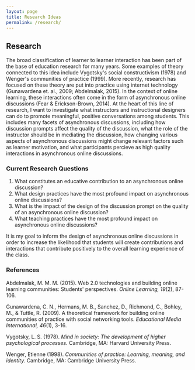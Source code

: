 ```yaml
---
layout: page
title: Research Ideas
permalink: /research/
---
```


## Research

The broad classification of learner to learner interaction has been part of the base of education research for many years. Some examples of theory connected to this idea include Vygotsky's social constructivism (1978) and Wenger's communities of practice (1999). More recently, research has focused on these theory are put into practice using internet technology (Gunawardena et. al., 2009; Abdelmalak, 2015). In the context of online learning, these interactions often come in the form of asynchronous online discussions (Fear & Erickson-Brown, 2014). At the heart of this line of research, I want to investigate what instructors and instructional designers can do to promote meaningful, positive conversations among students. This includes many facets of asynchronous discussions, including how discussion prompts affect the quality of the discussion, what the role of the instructor should be in mediating the discussion, how changing various aspects of asynchronous discussions might change relevant factors such as learner motivation, and what participants percieve as high quality interactions in asynchronous online discussions.

### Current Research Questions

1. What constitutes an educative contribution to an asynchronous online discussion?
2. What design practices have the most profound impact on asynchronous online discussions?
3. What is the impact of the design of the discussion prompt on the quality of an asynchronous online discussion?
4. What teaching practices have the most profound impact on asynchronous online discussions?

It is my goal to inform the design of asynchronous online discussions in order to increase the likelihood that students will create contributions and interactions that contribute positively to the overall learning experience of the class.

### References

Abdelmalak, M. M. M. (2015). Web 2.0 technologies and building online learning communities: Students' perspectives. *Online Learning, 19*(2), 87-106.

Gunawardena, C. N., Hermans, M. B., Sanchez, D., Richmond, C., Bohley, M., & Tuttle, R. (2009). A theoretical framework for building online communities of practice with social networking tools. *Educational Media International, 46*(1), 3-16. 

Vygotsky, L. S. (1978). *Mind in society: The development of higher psychological processes.* Cambridge, MA: Harvard University Press.

Wenger, Etienne (1998). *Communities of practice: Learning, meaning, and identity.* Cambridge, MA: Cambridge University Press.
